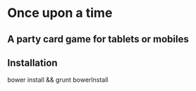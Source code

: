 # Once upon a time

## A party card game for tablets or mobiles

## Installation
bower install && grunt bowerInstall
